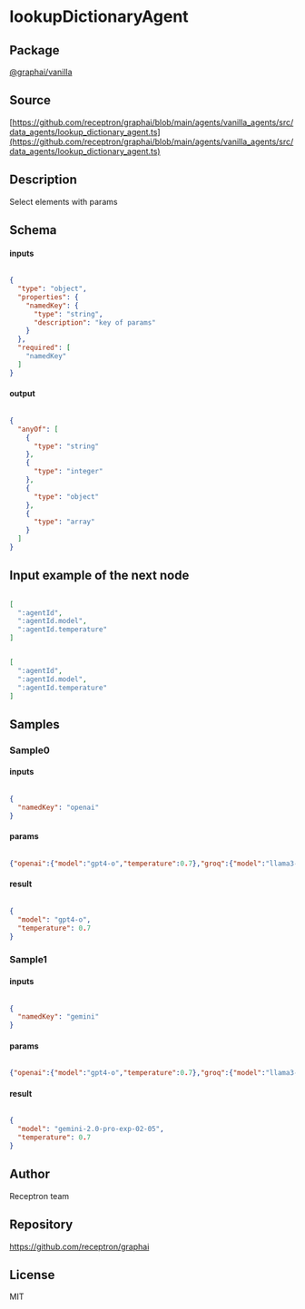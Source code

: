# lookupDictionaryAgent

## Package
[@graphai/vanilla](https://www.npmjs.com/package/@graphai/vanilla)
## Source
[https://github.com/receptron/graphai/blob/main/agents/vanilla_agents/src/data_agents/lookup_dictionary_agent.ts](https://github.com/receptron/graphai/blob/main/agents/vanilla_agents/src/data_agents/lookup_dictionary_agent.ts)

## Description

Select elements with params

## Schema

#### inputs

```json

{
  "type": "object",
  "properties": {
    "namedKey": {
      "type": "string",
      "description": "key of params"
    }
  },
  "required": [
    "namedKey"
  ]
}

````

#### output

```json

{
  "anyOf": [
    {
      "type": "string"
    },
    {
      "type": "integer"
    },
    {
      "type": "object"
    },
    {
      "type": "array"
    }
  ]
}

````

## Input example of the next node

```json

[
  ":agentId",
  ":agentId.model",
  ":agentId.temperature"
]

````
```json

[
  ":agentId",
  ":agentId.model",
  ":agentId.temperature"
]

````

## Samples

### Sample0

#### inputs

```json

{
  "namedKey": "openai"
}

````

#### params

```json

{"openai":{"model":"gpt4-o","temperature":0.7},"groq":{"model":"llama3-8b-8192","temperature":0.6},"gemini":{"model":"gemini-2.0-pro-exp-02-05","temperature":0.7}}

````

#### result

```json

{
  "model": "gpt4-o",
  "temperature": 0.7
}

````
### Sample1

#### inputs

```json

{
  "namedKey": "gemini"
}

````

#### params

```json

{"openai":{"model":"gpt4-o","temperature":0.7},"groq":{"model":"llama3-8b-8192","temperature":0.6},"gemini":{"model":"gemini-2.0-pro-exp-02-05","temperature":0.7}}

````

#### result

```json

{
  "model": "gemini-2.0-pro-exp-02-05",
  "temperature": 0.7
}

````

## Author

Receptron team

## Repository

https://github.com/receptron/graphai

## License

MIT

